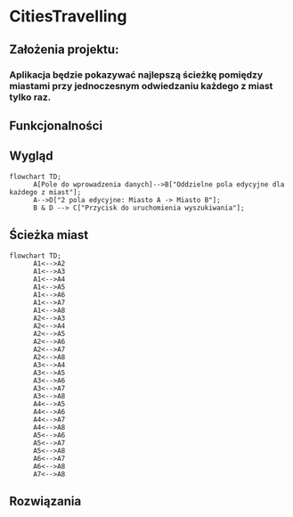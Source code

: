 # CitiesTravelling

## Założenia projektu:
### Aplikacja będzie pokazywać najlepszą ścieżkę pomiędzy miastami przy jednoczesnym odwiedzaniu każdego z miast tylko raz.

## Funkcjonalności

## Wygląd

```mermaid
flowchart TD;
      A[Pole do wprowadzenia danych]-->B["Oddzielne pola edycyjne dla każdego z miast"];
      A-->D["2 pola edycyjne: Miasto A -> Miasto B"];
      B & D --> C["Przycisk do uruchomienia wyszukiwania"];
```

## Ścieżka miast

```mermaid
flowchart TD;
      A1<-->A2
      A1<-->A3
      A1<-->A4
      A1<-->A5
      A1<-->A6
      A1<-->A7
      A1<-->A8
      A2<-->A3
      A2<-->A4
      A2<-->A5
      A2<-->A6
      A2<-->A7
      A2<-->A8
      A3<-->A4
      A3<-->A5
      A3<-->A6
      A3<-->A7
      A3<-->A8
      A4<-->A5
      A4<-->A6
      A4<-->A7
      A4<-->A8
      A5<-->A6
      A5<-->A7
      A5<-->A8
      A6<-->A7
      A6<-->A8
      A7<-->A8

```

## Rozwiązania
